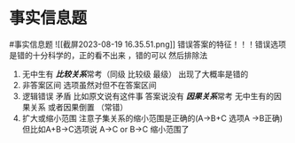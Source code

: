 # 事实信息题
#事实信息题
 ![[截屏2023-08-19 16.35.51.png]]
 错误答案的特征！！！错误选项是错的十分科学的，正的看不出来 ，错的可以
然后排除法
 1.  无中生有  ***比较关系***常考（同级 比较级 最级） 出现了大概率是错的
 2. 非答案区间 选项虽然对但不在答案区间
 3. 逻辑错误 矛盾 比如原文说有这件事 答案说没有 ***因果关系***常考 无中生有的因果关系 或者因果倒置 （常错）
 4. 扩大或缩小范围 注意子集关系的缩小范围是正确的(A->B+C 选项A ->B正确)但比如A+B->C选项说 A->C or B->C 缩小范围了 